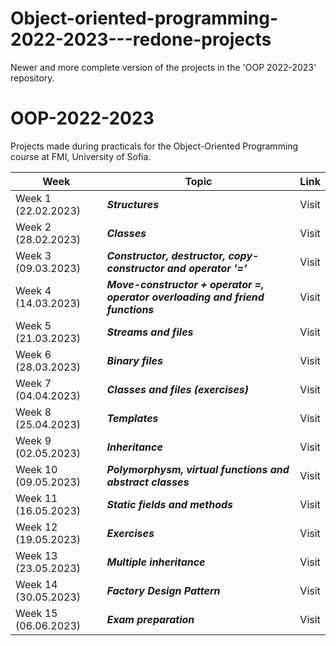 # Object-oriented-programming-2022-2023---redone-projects
Newer and more complete version of the projects in the 'OOP 2022-2023' repository.

# OOP-2022-2023
Projects made during practicals for the Object-Oriented Programming course at FMI, University of Sofia.

| Week  | Topic | Link |
| ------------- | ------------- | ------------- |
| Week 1 (22.02.2023)  | ***Structures*** | Visit |
| Week 2 (28.02.2023)  | ***Classes*** | Visit  |
| Week 3 (09.03.2023)  | ***Constructor, destructor, copy-constructor and operator '='*** | Visit |
| Week 4 (14.03.2023)  | ***Move-constructor + operator =, оperator overloading and friend functions*** | Visit  |
| Week 5 (21.03.2023)  | ***Streams and files*** | Visit  |
| Week 6 (28.03.2023)  |  ***Binary files*** | Visit |
| Week 7 (04.04.2023)  | ***Classes and files (exercises)*** | Visit |
| Week 8 (25.04.2023)  | ***Templates*** | Visit|
| Week 9 (02.05.2023)  | ***Inheritance*** | Visit|
| Week 10 (09.05.2023)  | ***Polymorphysm, virtual functions and abstract classes*** | Visit|
| Week 11 (16.05.2023)  | ***Static fields and methods*** | Visit |
| Week 12 (19.05.2023)  | ***Exercises*** | Visit |
| Week 13 (23.05.2023)  | ***Multiple inheritance*** | Visit |
| Week 14 (30.05.2023)  | ***Factory Design Pattern*** | Visit |
| Week 15 (06.06.2023)  |  ***Exam preparation*** |Visit|
